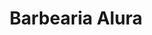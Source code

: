 <!DOCTYPE html>
<html lang="pt-br">
  <head>
      <meta cahrset="Utf-8">
      <title>Barbearia Alura</title>
      <link rel="stylesheet" href="style.css">
 </head>

 <body>
     <header>
        <h1 class="titulo-principal">Barbearia Alura</h1>
     </header>
     <img id="banner! src="banner.jpg">
     <div class ="principal">
     
